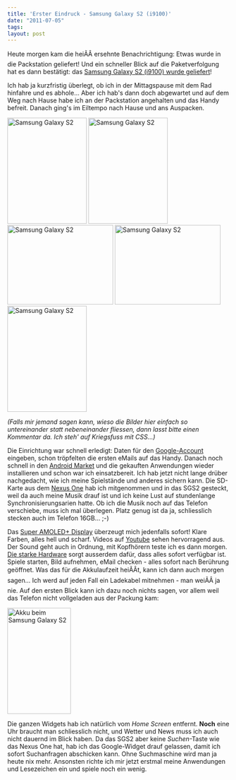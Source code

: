 ```yaml
---
title: 'Erster Eindruck - Samsung Galaxy S2 (i9100)'
date: "2011-07-05"
tags: 
layout: post
---
```

<p>Heute morgen kam die heiÃÂ ersehnte Benachrichtigung: Etwas wurde in die Packstation geliefert! Und ein schneller Blick auf die Paketverfolgung hat es dann bestätigt: das <a href="http://blog.kopis.de/2011/06/25/samsung-galaxy-s2-i9100/">Samsung Galaxy S2 (i9100) wurde geliefert</a>!</p>

<p>Ich hab ja kurzfristig überlegt, ob ich in der Mittagspause mit dem Rad hinfahre und es abhole... Aber ich hab's dann doch abgewartet und auf dem Weg nach Hause habe ich an der Packstation angehalten und das Handy befreit. Danach ging's im Eiltempo nach Hause und ans Auspacken.</p>

<p><a href="http://www.flickr.com/photos/cringe/5905444472/" title="Samsung Galaxy S2 by cringe, on Flickr"><img src="http://farm7.static.flickr.com/6043/5905444472_373a9d048d_m.jpg" width="180" height="240" alt="Samsung Galaxy S2"></a>
<a href="http://www.flickr.com/photos/cringe/5904886049/" title="Samsung Galaxy S2 by cringe, on Flickr"><img src="http://farm6.static.flickr.com/5320/5904886049_438867c899_m.jpg" width="180" height="240" alt="Samsung Galaxy S2"></a>
<a href="http://www.flickr.com/photos/cringe/5905443672/" title="Samsung Galaxy S2 by cringe, on Flickr"><img src="http://farm7.static.flickr.com/6027/5905443672_c61e41bfaf_m.jpg" width="240" height="180" alt="Samsung Galaxy S2"></a>
<a href="http://www.flickr.com/photos/cringe/5904884915/" title="Samsung Galaxy S2 by cringe, on Flickr"><img src="http://farm6.static.flickr.com/5072/5904884915_f5ba8429d4_m.jpg" width="240" height="180" alt="Samsung Galaxy S2"></a>
<a href="http://www.flickr.com/photos/cringe/5904884603/" title="Samsung Galaxy S2 by cringe, on Flickr"><img src="http://farm6.static.flickr.com/5151/5904884603_c96f713f95_m.jpg" width="180" height="240" alt="Samsung Galaxy S2"></a></p>

<p><em>(Falls mir jemand sagen kann, wieso die Bilder hier einfach so untereinander statt nebeneinander fliessen, dann lasst bitte einen Kommentar da. Ich steh' auf Kriegsfuss mit CSS...)</em></p>

<p>Die Einrichtung war schnell erledigt: Daten für den <a href="https://www.google.com/accounts/ManageAccount">Google-Account</a> eingeben, schon tröpfelten die ersten eMails auf das Handy. Danach noch schnell in den <a href="https://market.android.com/">Android Market</a> und die gekauften Anwendungen wieder installieren und schon war ich einsatzbereit. Ich hab jetzt nicht lange drüber nachgedacht, wie ich meine Spielstände und anderes sichern kann. Die SD-Karte aus dem <a href="http://de.wikipedia.org/wiki/Nexus_One">Nexus One</a> hab ich mitgenommen und in das SGS2 gesteckt, weil da auch meine Musik drauf ist und ich keine Lust auf stundenlange Synchronisierungsarien hatte. Ob ich die Musik noch auf das Telefon verschiebe, muss ich mal überlegen. Platz genug ist da ja, schliesslich stecken auch im Telefon 16GB... ;-)</p>

<p>Das <a href="http://www.samsung.com/global/microsite/galaxys2/html/feature.html">Super AMOLED+ Display</a> überzeugt mich jedenfalls sofort! Klare Farben, alles hell und scharf. Videos auf <a href="http://youtube.de/">Youtube</a> sehen hervorragend aus. Der Sound geht auch in Ordnung, mit Kopfhörern teste ich es dann morgen. <a href="http://www.samsung.com/global/microsite/galaxys2/html/specification.html">Die starke Hardware</a> sorgt ausserdem dafür, dass alles sofort verfügbar ist. Spiele starten, Bild aufnehmen, eMail checken - alles sofort nach Berührung geöffnet. Was das für die Akkulaufzeit heiÃÂt, kann ich dann auch morgen sagen... Ich werd auf jeden Fall ein Ladekabel mitnehmen - man weiÃÂ ja nie. Auf den ersten Blick kann ich dazu noch nichts sagen, vor allem weil das Telefon nicht vollgeladen aus der Packung kam:</p>

<p><a href="http://www.flickr.com/photos/cringe/5905794264/" title="Akku beim Samsung Galaxy S2 by cringe, on Flickr"><img src="http://farm7.static.flickr.com/6010/5905794264_1b76d90cb9_m.jpg" width="144" height="240" alt="Akku beim Samsung Galaxy S2"></a></p>

<p>Die ganzen Widgets hab ich natürlich vom <em>Home Screen</em> entfernt. <strong>Noch</strong> eine Uhr braucht man schliesslich nicht, und Wetter und News muss ich auch nicht dauernd im Blick haben. Da das SGS2 aber keine <em>Suchen</em>-Taste wie das Nexus One hat, hab ich das Google-Widget drauf gelassen, damit ich sofort Suchanfragen abschicken kann. Ohne Suchmaschine wird man ja heute nix mehr. Ansonsten richte ich mir jetzt erstmal meine Anwendungen und Lesezeichen ein und spiele noch ein wenig.</p>
